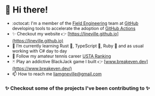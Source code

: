# 👋 Hi there! 

- :octocat: I'm a member of the [Field Engineering](https://github.com/orgs/github/teams/field-engineering) team at [GitHub](http://github.com/github) developing tools to accelerate the adoption of [GitHub Actions](https://github.com/features/actions)
- ✨ Checkout my website 👉 [https://lineville.github.io](https://lineville.github.io)
- 🔭 I’m currently learning Rust 🦀, TypeScript 💙, Ruby 💎 and as usual working with C# day to day
- 🎾 Follow my amateur tennis career [USTA Ranking](https://www.usta.com/en/home/play/rankings.html#?ntrp-matchFormat=SINGLES&ntrp-ntrpPlayerLevel=level_4_0&ntrp-rankListGender=M&ntrp-searchText=Liam%20Neville&ntrp-sectionCode=S50#tab=ntrp)
- 🃏 Play an addictive BlackJack game I built 👉 [www.breakeven.dev](https://www.breakeven.dev/)
- 📫 How to reach me [liamgneville@gmail.com](mailto:liamgneville@gmail.com)

### ✨ Checkout some of the projects I've been contributing to ✨
